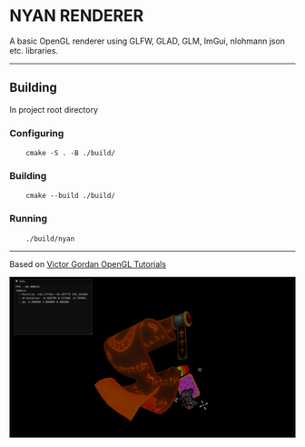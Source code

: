 # NYAN RENDERER

A basic OpenGL renderer using GLFW, GLAD, GLM, ImGui, nlohmann json etc. libraries.

---

## Building

In project root directory

### Configuring
```
    cmake -S . -B ./build/
```

### Building
```
    cmake --build ./build/
```

### Running
```
    ./build/nyan
```

---

Based on [Victor Gordan OpenGL Tutorials](https://youtube.com/playlist?list=PLPaoO-vpZnumdcb4tZc4x5Q-v7CkrQ6M-)

![screenshot](/res/example.png)